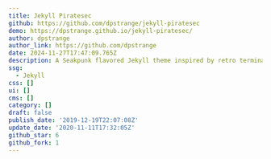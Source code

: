```yaml
---
title: Jekyll Piratesec
github: https://github.com/dpstrange/jekyll-piratesec
demo: https://dpstrange.github.io/jekyll-piratesec/
author: dpstrange
author_link: https://github.com/dpstrange
date: 2024-11-27T17:47:09.765Z
description: A Seakpunk flavored Jekyll theme inspired by retro terminals.
ssg:
  - Jekyll
css: []
ui: []
cms: []
category: []
draft: false
publish_date: '2019-12-19T22:07:08Z'
update_date: '2020-11-11T17:32:05Z'
github_star: 6
github_fork: 1
---
```

